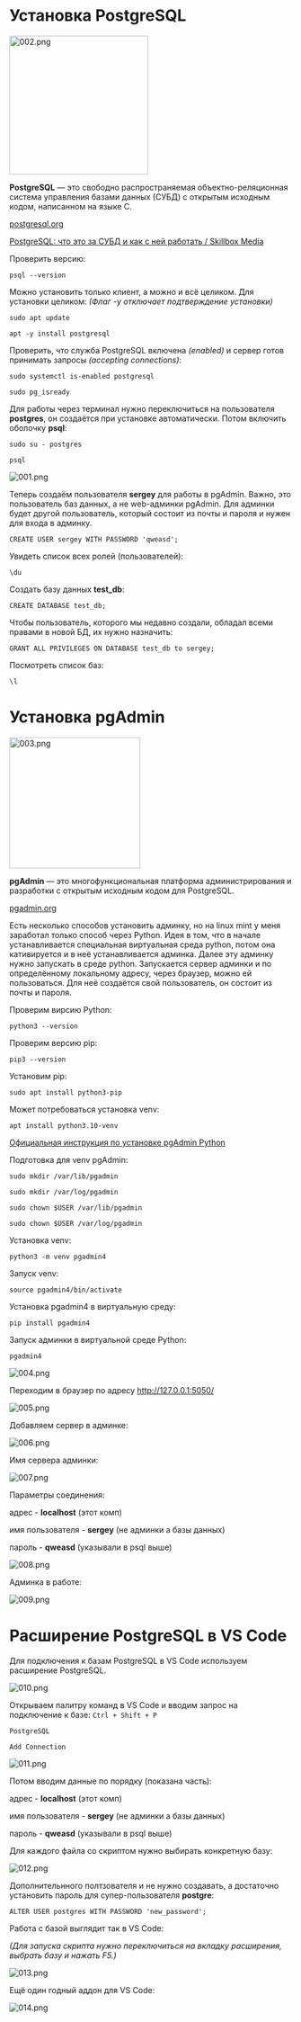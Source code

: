 # Установка PostgreSQL

<img src="_img_install_PostgreSQL/002.png" title="" alt="002.png" width="247">

**PostgreSQL** — это свободно распространяемая объектно-реляционная система управления базами данных (СУБД) с открытым исходным кодом, написанном на языке C.

[postgresql.org](https://www.postgresql.org/)

[PostgreSQL: что это за СУБД и как с ней работать / Skillbox Media](https://skillbox.ru/media/code/postgresql-vsye-chto-nuzhno-znat-dlya-bystrogo-starta/)

Проверить версию:

`psql --version`

Можно установить только клиент, а можно и всё целиком. Для установки целиком:
*(Флаг -y отключает подтверждение установки)*

`sudo apt update`

`apt -y install postgresql`

Проверить, что служба PostgreSQL включена *(enabled)* и сервер готов принимать запросы *(accepting connections)*:

`sudo systemctl is-enabled postgresql`

`sudo pg_isready`

Для работы через терминал нужно переключиться на пользователя **postgres**, он создаётся при установке автоматически. Потом включить оболочку **psql**:

`sudo su - postgres`

`psql`

![001.png](_img_install_PostgreSQL/001.png)

Теперь создаём пользователя **sergey** для работы в pgAdmin. Важно, это пользователь баз данных, а не web-админки pgAdmin. Для админки будет другой пользователь, который состоит из почты и пароля и нужен для входа в админку. 

`CREATE USER sergey WITH PASSWORD 'qweasd';`

Увидеть список всех ролей (пользователей):

`\du`

Создать базу данных **test_db**:

`CREATE DATABASE test_db;`

Чтобы пользователь, которого мы недавно создали, обладал всеми правами в новой БД, их нужно назначить:

`GRANT ALL PRIVILEGES ON DATABASE test_db to sergey;`

Посмотреть список баз:

`\l`

# Установка pgAdmin

<img title="" src="_img_install_PostgreSQL/003.png" alt="003.png" width="233">

**pgAdmin** — это многофункциональная платформа администрирования и разработки с открытым исходным кодом для PostgreSQL.

[pgadmin.org](https://www.pgadmin.org/)

Есть несколько способов установить админку, но на linux mint у меня заработал только способ через Python. Идея в том, что в начале устанавливается специальная виртуальная среда python, потом она кативируется и в неё устанавливается админка. Далее эту админку нужно запускать в среде python. Запускается сервер админки и по определённому локальному адресу, через браузер, можно ей пользоваться. Для неё создаётся свой пользователь, он состоит из почты и пароля.

Проверим вирсию Python:

`python3 --version`

Проверим версию pip:

`pip3 --version`

Установим pip:

`sudo apt install python3-pip`

Может потребоваться установка venv:

`apt install python3.10-venv`

[Официальная инструкция по установке pgAdmin Python](https://www.pgadmin.org/download/pgadmin-4-python/)

Подготовка для venv pgAdmin:

`sudo mkdir /var/lib/pgadmin`

`sudo mkdir /var/log/pgadmin`

`sudo chown $USER /var/lib/pgadmin`

`sudo chown $USER /var/log/pgadmin`

Установка venv:

`python3 -m venv pgadmin4`

Запуск venv:

`source pgadmin4/bin/activate`

Установка pgadmin4 в виртуальную среду:

`pip install pgadmin4`

Запуск админки в виртуальной среде Python:

`pgadmin4`

![004.png](_img_install_PostgreSQL/004.png)

Переходим в браузер по адресу http://127.0.0.1:5050/ 

![005.png](_img_install_PostgreSQL/005.png)

Добавляем сервер в админке:

![006.png](/home/sergey/doc/SQL/_img_install_PostgreSQL/006.png)

Имя сервера админки:

![007.png](/home/sergey/doc/SQL/_img_install_PostgreSQL/007.png)

Параметры соединения:

адрес - **localhost** (этот комп)

имя пользователя - **sergey** (не админки а базы данных)

пароль - **qweasd** (указывали в psql выше)

![008.png](_img_install_PostgreSQL/008.png)

Админка в работе:

![009.png](_img_install_PostgreSQL/009.png)

# Расширение PostgreSQL в VS Code

Для подключения к базам PostgreSQL в VS Code используем расширение PostgreSQL.

![010.png](_img_install_PostgreSQL/010.png)

Открываем палитру команд в VS Code и вводим запрос на подключение к базе:
`Ctrl + Shift + P`

`PostgreSQL`

`Add Connection`

![011.png](_img_install_PostgreSQL/011.png)

Потом вводим данные по порядку (показана часть):

адрес - **localhost** (этот комп)

имя пользователя - **sergey** (не админки а базы данных)

пароль - **qweasd** (указывали в psql выше)

Для каждого файла со скриптом нужно выбирать конкретную базу:

![012.png](_img_install_PostgreSQL/012.png)

Дополнительнного полтзователя и не нужно создавать, а достаточно установить пароль для супер-пользователя **postgre**:

`ALTER USER postgres WITH PASSWORD 'new_password';`

Работа с базой выглядит так в VS Code:

*(Для запуска скрипта нужно переключиться на вкладку расширения, выбрать базу и нажать F5.)*

![013.png](_img_install_PostgreSQL/013.png)

Ещё один годный аддон для VS Code:

![014.png](/home/sergey/doc/SQL/_img_install_PostgreSQL/014.png)


